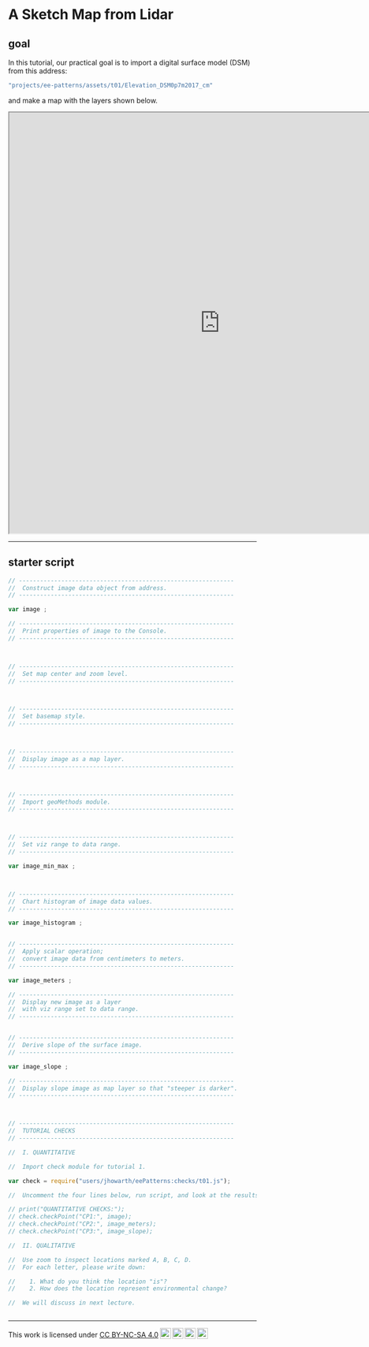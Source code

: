 # __A Sketch Map from Lidar__   

## __goal__  

In this tutorial, our practical goal is to import a digital surface model (DSM) from this address:

```js
"projects/ee-patterns/assets/t01/Elevation_DSM0p7m2017_cm"
```

and make a map with the layers shown below.  

<iframe
  src="https://ee-patterns.projects.earthengine.app/view/tutorial-01"
  style="width:854px; height:854px"
></iframe>  

--- 

## __starter script__  

```js
// -------------------------------------------------------------
//  Construct image data object from address.
// -------------------------------------------------------------

var image ;

// -------------------------------------------------------------
//  Print properties of image to the Console. 
// -------------------------------------------------------------



// -------------------------------------------------------------
//  Set map center and zoom level.
// -------------------------------------------------------------



// -------------------------------------------------------------
//  Set basemap style.
// -------------------------------------------------------------



// -------------------------------------------------------------
//  Display image as a map layer.
// -------------------------------------------------------------



// -------------------------------------------------------------
//  Import geoMethods module. 
// -------------------------------------------------------------



// -------------------------------------------------------------
//  Set viz range to data range.
// -------------------------------------------------------------

var image_min_max ;



// -------------------------------------------------------------
//  Chart histogram of image data values.
// -------------------------------------------------------------

var image_histogram ;


// -------------------------------------------------------------
//  Apply scalar operation; 
//  convert image data from centimeters to meters.
// -------------------------------------------------------------

var image_meters ;

// -------------------------------------------------------------
//  Display new image as a layer
//  with viz range set to data range.
// -------------------------------------------------------------


// -------------------------------------------------------------
//  Derive slope of the surface image. 
// -------------------------------------------------------------

var image_slope ;

// -------------------------------------------------------------
//  Display slope image as map layer so that "steeper is darker".
// -------------------------------------------------------------



// -------------------------------------------------------------
//  TUTORIAL CHECKS
// -------------------------------------------------------------

//  I. QUANTITATIVE 

//  Import check module for tutorial 1.

var check = require("users/jhowarth/eePatterns:checks/t01.js");

//  Uncomment the four lines below, run script, and look at the results in Console. 

// print("QUANTITATIVE CHECKS:");
// check.checkPoint("CP1:", image);
// check.checkPoint("CP2:", image_meters);
// check.checkPoint("CP3:", image_slope);

//  II. QUALITATIVE  

//  Use zoom to inspect locations marked A, B, C, D.
//  For each letter, please write down:

//    1. What do you think the location "is"?
//    2. How does the location represent environmental change?

//  We will discuss in next lecture. 



```

---

<p xmlns:cc="http://creativecommons.org/ns#" >This work is licensed under <a href="https://creativecommons.org/licenses/by-nc-sa/4.0/?ref=chooser-v1" target="_blank" rel="license noopener noreferrer" style="display:inline-block;">CC BY-NC-SA 4.0<img style="height:22px!important;margin-left:3px;vertical-align:text-bottom;" src="https://mirrors.creativecommons.org/presskit/icons/cc.svg?ref=chooser-v1" alt=""><img style="height:22px!important;margin-left:3px;vertical-align:text-bottom;" src="https://mirrors.creativecommons.org/presskit/icons/by.svg?ref=chooser-v1" alt=""><img style="height:22px!important;margin-left:3px;vertical-align:text-bottom;" src="https://mirrors.creativecommons.org/presskit/icons/nc.svg?ref=chooser-v1" alt=""><img style="height:22px!important;margin-left:3px;vertical-align:text-bottom;" src="https://mirrors.creativecommons.org/presskit/icons/sa.svg?ref=chooser-v1" alt=""></a></p>